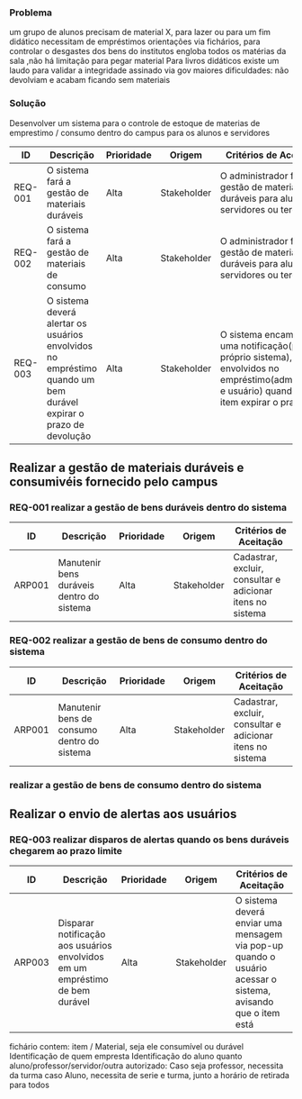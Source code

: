 <h3>
Problema
</h3>

um grupo de alunos precisam de material X, para lazer ou para um fim didático necessitam de empréstimos 
orientações via fichários, para controlar o desgastes dos bens do institutos engloba todos os matérias da sala ,não há limitação para pegar material 
Para livros didáticos existe um laudo para validar a integridade assinado via gov
maiores dificuldades:
não devolviam e acabam ficando sem materiais 

<h3>
Solução
</h3>
Desenvolver um sistema para o controle de estoque de materias de emprestimo / consumo dentro do campus para os alunos e servidores



| ID      | Descrição                                        | Prioridade | Origem      | Critérios de Aceitação                                                                          |
|---------|--------------------------------------------------|------------|-------------|--------------------------------------------------------------------------------------------------|
| REQ-001 | O sistema fará a gestão de materiais duráveis    | Alta       | Stakeholder | O administrador fará a gestão de materiais duráveis para alunos, servidores ou terceiros         |
| REQ-002 | O sistema fará a gestão de materiais de consumo  | Alta       | Stakeholder | O administrador fará a gestão de materiais duráveis para alunos, servidores ou terceiros         |
| REQ-003 | O sistema deverá alertar os usuários envolvidos no empréstimo quando um bem durável expirar o prazo de devolução  | Alta       | Stakeholder |O sistema encaminhará uma notificação(pelo próprio sistema), para os envolvidos no empréstimo(administador e usuário) quando um item expirar o prazo 

<h2> Realizar a gestão de materiais duráveis e consumivéis fornecido pelo campus </h2>
<h3> REQ-001  realizar a gestão de bens duráveis dentro do sistema </h3>

| ID      | Descrição                                        | Prioridade | Origem      | Critérios de Aceitação                                                                          |
|---------|--------------------------------------------------|------------|-------------|--------------------------------------------------------------------------------------------------|
| ARP001| Manutenir bens duráveis dentro do sistema    | Alta       | Stakeholder | Cadastrar, excluir, consultar e adicionar itens no sistema         |

<h3> REQ-002 realizar a gestão de bens de consumo dentro do sistema </h3>

| ID      | Descrição                                        | Prioridade | Origem      | Critérios de Aceitação                                                                          |
|---------|--------------------------------------------------|------------|-------------|--------------------------------------------------------------------------------------------------|
| ARP001 | Manutenir bens de consumo dentro do sistema    | Alta       | Stakeholder | Cadastrar, excluir, consultar e adicionar itens no sistema         |

<h3> realizar a gestão de bens de consumo dentro do sistema </h3>

<h2> Realizar o envio de alertas aos usuários</h2>
<h3> REQ-003 realizar disparos de alertas quando os bens duráveis chegarem ao prazo limite  </h3>

| ID      | Descrição                                        | Prioridade | Origem      | Critérios de Aceitação                                                                          |
|---------|--------------------------------------------------|------------|-------------|--------------------------------------------------------------------------------------------------|
| ARP003 | Disparar notificação aos usuários envolvidos em um empréstimo de bem durável    | Alta       | Stakeholder | O sistema deverá enviar uma mensagem via pop-up quando o usuário acessar o sistema, avisando que o item está  |



fichário contem:
item / Material, seja ele consumível ou durável
Identificação de quem empresta 
Identificação do aluno quanto aluno/professor/servidor/outra autorizado:
Caso seja professor, necessita da turma
caso Aluno, necessita de serie e turma, junto a horário de retirada para todos
